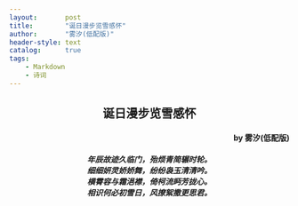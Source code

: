 ```yaml
---
layout:       post
title:        "诞日漫步览雪感怀"
author:       "雾汐(低配版)"
header-style: text
catalog:      true
tags:
    - Markdown
    - 诗词
---
```


<center> <h2>诞日漫步览雪感怀</center>
<h4><p align="right">by 雾汐(低配版)</p></h4>

<h5>
<center> 年辰故迹久临门，殆烦青简辗时轮。 </center>
<center> 细细妍灵娇娇舞，纷纷袅玉清清吟。 </center>
<center> 横霄容与霜浥襟，倚柯流眄芳拢心。 </center>
<center> 相识何必初雪日，风撩絮撒更思君。 </center>
</h5>